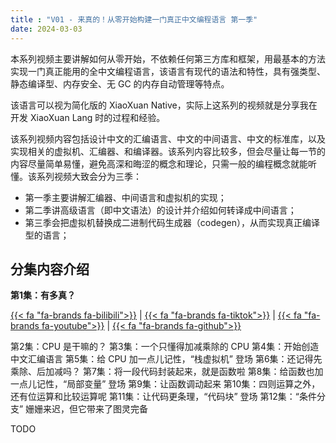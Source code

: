 ```yaml
---
title : "V01 - 来真的！从零开始构建一门真正中文编程语言 第一季"
date: 2024-03-03
---
```


本系列视频主要讲解如何从零开始，不依赖任何第三方库和框架，用最基本的方法实现一门真正能用的全中文编程语言，该语言有现代的语法和特性，具有强类型、静态编译型、内存安全、无 GC 的内存自动管理等特点。

该语言可以视为简化版的 XiaoXuan Native，实际上这系列的视频就是分享我在开发 XiaoXuan Lang 时的过程和经验。

该系列视频内容包括设计中文的汇编语言、中文的中间语言、中文的标准库，以及实现相关的虚拟机、汇编器、和编译器。该系列内容比较多，但会尽量让每一节的内容尽量简单易懂，避免高深和晦涩的概念和理论，只需一般的编程概念就能听懂。该系列视频大致会分为三季：

- 第一季主要讲解汇编器、中间语言和虚拟机的实现；
- 第二季讲高级语言（即中文语法）的设计并介绍如何转译成中间语言；
- 第三季会把虚拟机替换成二进制代码生成器（codegen），从而实现真正编译型的语言；

## 分集内容介绍

**第1集：有多真？**

[{{< fa "fa-brands fa-bilibili">}}](#) | [{{< fa "fa-brands fa-tiktok">}}](#) | [{{< fa "fa-brands fa-youtube">}}](#) | [{{< fa "fa-brands fa-github">}}](#)

第2集：CPU 是干嘛的？
第3集：一个只懂得加减乘除的 CPU
第4集：开始创造中文汇编语言
第5集：给 CPU 加一点儿记性，“栈虚拟机” 登场
第6集：还记得先乘除、后加减吗？
第7集：将一段代码封装起来，就是函数啦
第8集：给函数也加一点儿记性，“局部变量” 登场
第9集：让函数调动起来
第10集：四则运算之外，还有位运算和比较运算呢
第11集：让代码更条理，“代码块” 登场
第12集：“条件分支” 姗姗来迟，但它带来了图灵完备

TODO